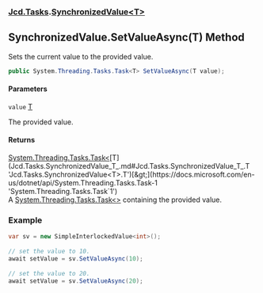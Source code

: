 ### [Jcd.Tasks](Jcd.Tasks.md 'Jcd.Tasks').[SynchronizedValue&lt;T&gt;](Jcd.Tasks.SynchronizedValue_T_.md 'Jcd.Tasks.SynchronizedValue<T>')

## SynchronizedValue<T>.SetValueAsync(T) Method

Sets the current value to the provided value.

```csharp
public System.Threading.Tasks.Task<T> SetValueAsync(T value);
```
#### Parameters

<a name='Jcd.Tasks.SynchronizedValue_T_.SetValueAsync(T).value'></a>

`value` [T](Jcd.Tasks.SynchronizedValue_T_.md#Jcd.Tasks.SynchronizedValue_T_.T 'Jcd.Tasks.SynchronizedValue<T>.T')

The provided value.

#### Returns
[System.Threading.Tasks.Task&lt;](https://docs.microsoft.com/en-us/dotnet/api/System.Threading.Tasks.Task-1 'System.Threading.Tasks.Task`1')[T](Jcd.Tasks.SynchronizedValue_T_.md#Jcd.Tasks.SynchronizedValue_T_.T 'Jcd.Tasks.SynchronizedValue<T>.T')[&gt;](https://docs.microsoft.com/en-us/dotnet/api/System.Threading.Tasks.Task-1 'System.Threading.Tasks.Task`1')  
A [System.Threading.Tasks.Task&lt;&gt;](https://docs.microsoft.com/en-us/dotnet/api/System.Threading.Tasks.Task-1 'System.Threading.Tasks.Task`1') containing the provided value.

### Example
  
```csharp  
var sv = new SimpleInterlockedValue<int>();  
  
// set the value to 10.  
await setValue = sv.SetValueAsync(10);  
  
// set the value to 20.  
await setValue = sv.SetValueAsync(20);  
```